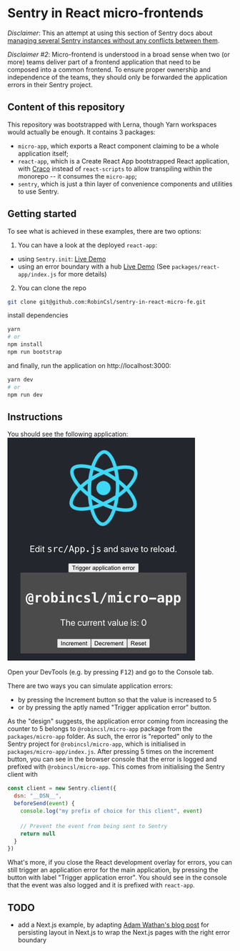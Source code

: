 # Sentry in React micro-frontends

_Disclaimer_: This an attempt at using this section of Sentry docs about [managing several Sentry instances without any conflicts between them](https://docs.sentry.io/platforms/javascript/advance-settings/#using-a-client-directly).

_Disclaimer #2_: Micro-frontend is understood in a broad sense when two (or more) teams deliver part of a frontend application that need to be composed into a common frontend. To ensure proper ownership and independence of the teams, they should only be forwarded the application errors in their Sentry project.

## Content of this repository

This repository was bootstrapped with Lerna, though Yarn workspaces would actually be enough. It contains 3 packages:

- `micro-app`, which exports a React component claiming to be a whole application itself;
- `react-app`, which is a Create React App bootstrapped React application, with [Craco](https://github.com/gsoft-inc/craco) instead of `react-scripts` to allow transpiling within the monorepo -- it consumes the `micro-app`;
- `sentry`, which is just a thin layer of convenience components and utilities to use Sentry.

## Getting started

To see what is achieved in these examples, there are two options:

1. You can have a look at the deployed `react-app`:
  - using `Sentry.init`: [Live Demo](https://robincsl-sentry-in-react-micro-fe-sentry-init.netlify.app/)
  - using an error boundary with a hub [Live Demo](https://robincsl-sentry-in-react-micro-fe-error-boundary.netlify.app/)
(See `packages/react-app/index.js` for more details)

2. You can clone the repo

```bash
git clone git@github.com:RobinCsl/sentry-in-react-micro-fe.git
```

install dependencies

```bash
yarn
# or
npm install
npm run bootstrap
```

and finally, run the application on http://localhost:3000:

```bash
yarn dev
# or
npm run dev
```

## Instructions

You should see the following application:
!["screenshot of the application"](./assets/spa.png "screenshot of the application")

Open your DevTools (e.g. by pressing <kbd>F12</kbd>) and go to the Console tab.

There are two ways you can simulate application errors:
- by pressing the Increment button so that the value is increased to 5
- or by pressing the aptly named "Trigger application error" button.

As the "design" suggests, the application error coming from increasing the counter to 5 belongs to `@robincsl/micro-app` package from the `packages/micro-app` folder. As such, the error is "reported" only to the Sentry project for `@robincsl/micro-app`, which is initialised in `packages/micro-app/index.js`. After pressing 5 times on the increment button, you can see in the browser console that the error is logged and prefixed with `@robincsl/micro-app`. This comes from initialising the Sentry client with

```js
const client = new Sentry.client({
  dsn: "__DSN__",
  beforeSend(event) {
    console.log("my prefix of choice for this client", event)

    // Prevent the event from being sent to Sentry
    return null
  }
})
```

What's more, if you close the React development overlay for errors, you can still trigger an application error for the main application, by pressing the button with label "Trigger application error". You should see in the console that the event was also logged and it is prefixed with `react-app`.

## TODO

- add a Next.js example, by adapting [Adam Wathan's blog post](https://adamwathan.me/2019/10/17/persistent-layout-patterns-in-nextjs/) for persisting layout in Next.js to wrap the Next.js pages with the right error boundary
